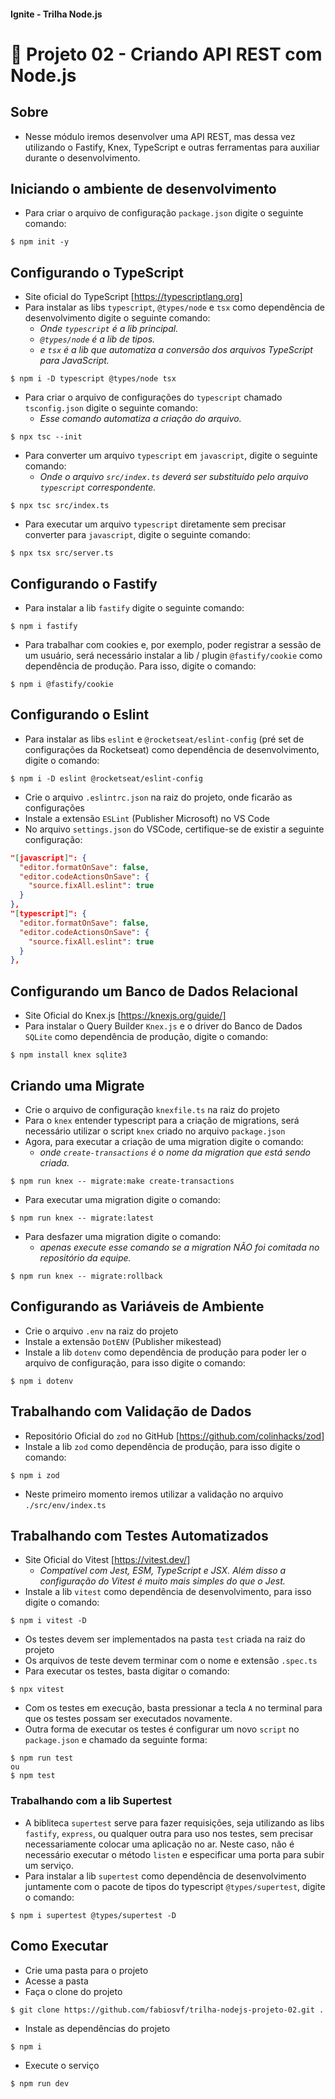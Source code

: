 #### Ignite - Trilha Node.js
# 🚀 Projeto 02 - Criando API REST com Node.js

## Sobre

- Nesse módulo iremos desenvolver uma API REST, mas dessa vez utilizando o Fastify, Knex, TypeScript e outras ferramentas para auxiliar durante o desenvolvimento.

## Iniciando o ambiente de desenvolvimento

- Para criar o arquivo de configuração `package.json` digite o seguinte comando:
```
$ npm init -y
```

## Configurando o TypeScript

- Site oficial do TypeScript [https://typescriptlang.org]
- Para instalar as libs `typescript`, `@types/node` e `tsx` como dependência de desenvolvimento digite o seguinte comando:
  - _Onde `typescript` é a lib principal._
  - _`@types/node` é a lib de tipos._
  - _e `tsx` é a lib que automatiza a conversão dos arquivos TypeScript para JavaScript._
```
$ npm i -D typescript @types/node tsx
```
- Para criar o arquivo de configurações do `typescript` chamado `tsconfig.json` digite o seguinte comando:
  - _Esse comando automatiza a criação do arquivo._
```
$ npx tsc --init
```
- Para converter um arquivo `typescript` em `javascript`, digite o seguinte comando:
  - _Onde o arquivo `src/index.ts` deverá ser substituído pelo arquivo `typescript` correspondente._
```
$ npx tsc src/index.ts
```
- Para executar um arquivo `typescript` diretamente sem precisar converter para `javascript`, digite o seguinte comando:
```
$ npx tsx src/server.ts
```

## Configurando o Fastify
- Para instalar a lib `fastify` digite o seguinte comando:
```
$ npm i fastify
```
- Para trabalhar com cookies e, por exemplo, poder registrar a sessão de um usuário, será necessário instalar a lib / plugin `@fastify/cookie` como dependência de produção. Para isso, digite o comando:
```
$ npm i @fastify/cookie
```

## Configurando o Eslint
- Para instalar as libs `eslint` e `@rocketseat/eslint-config` (pré set de configurações da Rocketseat) como dependência de desenvolvimento, digite o comando:
```
$ npm i -D eslint @rocketseat/eslint-config
```
- Crie o arquivo `.eslintrc.json` na raiz do projeto, onde ficarão as configurações
- Instale a extensão `ESLint` (Publisher Microsoft) no VS Code
- No arquivo `settings.json` do VSCode, certifique-se de existir a seguinte configuração:
```json
"[javascript]": {
  "editor.formatOnSave": false,
  "editor.codeActionsOnSave": {
    "source.fixAll.eslint": true
  }
},
"[typescript]": {
  "editor.formatOnSave": false,
  "editor.codeActionsOnSave": {
    "source.fixAll.eslint": true
  }
},
```

## Configurando um Banco de Dados Relacional
- Site Oficial do Knex.js [https://knexjs.org/guide/]
- Para instalar o Query Builder `Knex.js` e o driver do Banco de Dados `SQLite` como dependência de produção, digite o comando:
```
$ npm install knex sqlite3
```

## Criando uma Migrate
- Crie o arquivo de configuração `knexfile.ts` na raiz do projeto
- Para o `knex` entender typescript para a criação de migrations, será necessário utilizar o script `knex` criado no arquivo `package.json`
- Agora, para executar a criação de uma migration digite o comando:
  - _onde `create-transactions` é o nome da migration que está sendo criada._
```
$ npm run knex -- migrate:make create-transactions
```
- Para executar uma migration digite o comando:
```
$ npm run knex -- migrate:latest
```
- Para desfazer uma migration digite o comando:
  - _apenas execute esse comando se a migration NÃO foi comitada no repositório da equipe._
```
$ npm run knex -- migrate:rollback
```

## Configurando as Variáveis de Ambiente
- Crie o arquivo `.env` na raiz do projeto
- Instale a extensão `DotENV` (Publisher mikestead)
- Instale a lib `dotenv` como dependência de produção para poder ler o arquivo de configuração, para isso digite o comando:
```
$ npm i dotenv
```

## Trabalhando com Validação de Dados
- Repositório Oficial do `zod` no GitHub [https://github.com/colinhacks/zod]
- Instale a lib `zod` como dependência de produção, para isso digite o comando:
```
$ npm i zod
```
- Neste primeiro momento iremos utilizar a validação no arquivo `./src/env/index.ts`

## Trabalhando com Testes Automatizados
- Site Oficial do Vitest [https://vitest.dev/]
  - _Compatível com Jest, ESM, TypeScript e JSX. Além disso a configuração do Vitest é muito mais simples do que o Jest._
- Instale a lib `vitest` como dependência de desenvolvimento, para isso digite o comando:
```
$ npm i vitest -D
```
- Os testes devem ser implementados na pasta `test` criada na raiz do projeto
- Os arquivos de teste devem terminar com o nome e extensão `.spec.ts`
- Para executar os testes, basta digitar o comando:
```
$ npx vitest
```
- Com os testes em execução, basta pressionar a tecla `A` no terminal para que os testes possam ser executados novamente.
- Outra forma de executar os testes é configurar um novo `script` no `package.json` e chamado da seguinte forma:
```
$ npm run test
ou
$ npm test
```

### Trabalhando com a lib Supertest
- A bibliteca `supertest` serve para fazer requisições, seja utilizando as libs `fastify`, `express`, ou qualquer outra para uso nos testes, sem precisar necessariamente colocar uma aplicação no ar. Neste caso, não é necessário executar o método `listen` e especificar uma porta para subir um serviço.
- Para instalar a lib `supertest` como dependência de desenvolvimento juntamente com o pacote de tipos do typescript `@types/supertest`, digite o comando:
```
$ npm i supertest @types/supertest -D
```

## Como Executar

- Crie uma pasta para o projeto
- Acesse a pasta
- Faça o clone do projeto
```
$ git clone https://github.com/fabiosvf/trilha-nodejs-projeto-02.git .
```
- Instale as dependências do projeto
```
$ npm i
```
- Execute o serviço
```
$ npm run dev
```